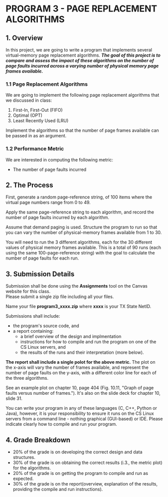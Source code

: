 # PROGRAM 3 - PAGE REPLACEMENT ALGORITHMS

## 1. Overview

In this project, we are going to write a program that implements several virtual-memory page replacement algorithms. ***The goal of this project is to compare and assess the impact of these algorithms on the number of page faults incurred across a varying number of physical memory page frames available.***

### 1.1 Page Replacement Algorithms

We are going to implement the following page replacement algorithms that we discussed in class:

  1. First-In, First-Out (FIFO)
  2. Optimal (OPT)
  3. Least Recently Used (LRU)

Implement the algorithms so that the number of page frames available can be passed in as an argument.

### 1.2 Performance Metric

We are interested in computing the following metric:

  * The number of page faults incurred

## 2. The Process

First, generate a random page-reference string, of 100 items where the virtual page numbers range from 0 to 49.

Apply the same page-reference string to each algorithm, and record the number of page
faults incurred by each algorithm.

Assume that demand paging is used. Structure the program to run so that you can vary the number of physical-memory frames available from 1 to 30.

You will need to run the 3 different algorithms, each for the 30 different values of physical memory frames available. This is a total of 90 runs (each using the same 100-page-reference
string) with the goal to calculate the number of page faults for each run.

## 3. Submission Details

Submission shall be done using the **Assignments** tool on the Canvas website for this class.
<br>
Please submit a single zip file including all your files.

Name your file **program3_xxxx.zip** where **xxxx** is your TX State NetID.

Submissions shall include:

  * the program's source code, and 
  * a report containing:
    * a brief overview of the design and implmentation
    * instructions for how to compile and run the program on one of the CS Linux servers, and
    * the results of the runs and their interpretation (more below).

**The report shall include a single polot for the above metric.** The plot on the x-axis will vary the number of frames available, and represent the number of page faults on the y-axis, with a different color line for each of the three algorithms.

See an example plot on chapter 10, page 404 (Fig. 10.11, "Graph of page faults versus number of frames."). It's also on the slide deck for chapter 10, slide 31.

You can write your program in any of these languages (C, C++, Python or Java), however, it is your responsibility to ensure it runs on the CS Linux servers from a command line - nothing graphical (GUI-based) or IDE. Please indicate clearly how to compile and run your program.

## 4. Grade Breakdown

* 20% of the grade is on developing the correct design and data structures.
* 30% of the grade is on obtaining the correct results (i.3., the metric plot) for the algorithms.
* 20% of the grade is on getting the program to compile and run as expected.
* 30% of the grade is on the report(overview, explanation of the results, providing the compile and run instructions). 
